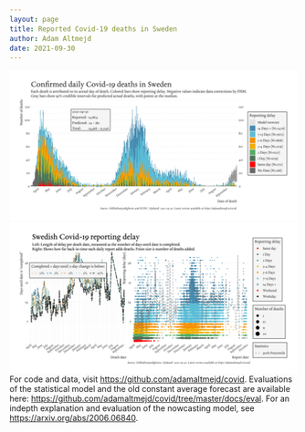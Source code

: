 ```yaml
---
layout: page
title: Reported Covid-19 deaths in Sweden
author: Adam Altmejd
date: 2021-09-30
---
```


![Graph of Swedish Covid-19 deaths with reporting delay.](deaths_lag_sweden_2021-09-30.png "Swedish Covid-19 deaths.")
![Graph of Swedish Covid-19 reporting delay in daily deaths.](lag_trend_sweden_2021-09-30.png "Trend in Swedish Covid-19 mortality reporting delay.")
For code and data, visit <https://github.com/adamaltmejd/covid>.
Evaluations of the statistical model and the old constant average forecast are available here: <https://github.com/adamaltmejd/covid/tree/master/docs/eval>.
For an indepth explanation and evaluation of the nowcasting model, see <https://arxiv.org/abs/2006.06840>.
